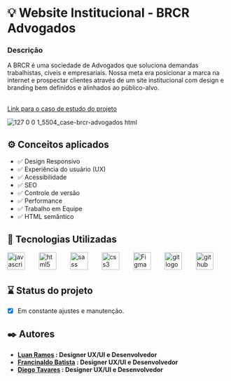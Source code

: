 # 💡  Website Institucional - BRCR Advogados
<h3> Descrição </h3>
A BRCR é uma sociedade de Advogados que soluciona demandas trabalhistas, cíveis e empresariais. Nossa meta era posicionar a marca na internet e prospectar clientes através de um site institucional com design e branding bem definidos e alinhados ao público-alvo.
 
<br> <a href = "https://www.luanramos.com.br/case-brcr-advogados.html">Link para o caso de estudo do projeto </a> <br> 
 
![127 0 0 1_5504_case-brcr-advogados html](https://github.com/luanrramos/brcr-advocacia/assets/104947687/ba33f9cd-31f0-4258-95e7-df128cb99aa4)

## ⚙️ Conceitos aplicados

- ✅ Design Responsivo
- ✅ Experiência do usuário (UX)
- ✅ Acessibilidade
- ✅ SEO
- ✅ Controle de versão
- ✅ Performance
- ✅ Trabalho em Equipe
- ✅ HTML semântico

## 🧩 Tecnologias Utilizadas

<div align="left">
  <img src="https://cdn.jsdelivr.net/gh/devicons/devicon/icons/javascript/javascript-original.svg" height="40" alt="javascript logo"  />
  <img width="24" />
  <img src="https://cdn.jsdelivr.net/gh/devicons/devicon/icons/html5/html5-original.svg" height="40" alt="html5 logo"  />
  <img width="24" />
  <img src="https://cdn.jsdelivr.net/gh/devicons/devicon/icons/tailwindcss/tailwindcss-original.svg" height="40" alt="sass logo"  />
  <img width="24" />
  <img src="https://cdn.jsdelivr.net/gh/devicons/devicon/icons/css3/css3-original.svg" height="40" alt="css3 logo"  />
  <img width="24" />
  <img src="https://user-images.githubusercontent.com/25181517/189715289-df3ee512-6eca-463f-a0f4-c10d94a06b2f.png" height="40" alt="Figma logo"  />
 <img width="24" />
  <img src="https://user-images.githubusercontent.com/25181517/192108372-f71d70ac-7ae6-4c0d-8395-51d8870c2ef0.png" height="40" alt="git logo"  />
 <img width="24" />
  <img src="https://user-images.githubusercontent.com/25181517/192108374-8da61ba1-99ec-41d7-80b8-fb2f7c0a4948.png" height="40" alt="github logo"  />
 
</div>

## ⌛ Status do projeto

- [x] Em constante ajustes e manutenção.

## ✒️ Autores

* **[Luan Ramos](https://www.linkedin/in/launrramos) : Designer UX/UI e Desenvolvedor**
* **[Francinaldo Batista](https://www.linkedin/in/desenvolvedor-batista) : Designer UX/UI e Desenvolvedor**
* **[Diego Tavares](https://www.linkedin.com/in/diegotaavaares/) : Designer UX/UI e Desenvolvedor**
